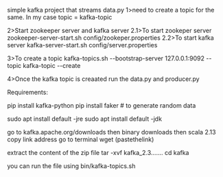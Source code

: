 simple kafka project that streams data.py 
1>need to create a topic for the same. In my case topic = kafka-topic

2>Start zookeeper server and kafka server 
2.1>To start zookeper server
zookeeper-server-start.sh config/zookeper.properties 
2.2>To start kafka server
kafka-server-start.sh config/server.properties

3>To create a topic
kafka-topics.sh --bootstrap-server 127.0.0.1:9092 --topic kafka-topic --create

4>Once the kafka topic is creaated run the data.py and producer.py

Requirements:

pip install kafka-python
pip install faker # to generate random data

sudo apt install default -jre
sudo apt install default -jdk

go to kafka.apache.org/downloads
then binary downloads then scala 2.13 copy link address
go to terminal
wget (pastethelink)

extract the content of the zip file 
tar -xvf kafka_2.3.......
cd kafka

you can run the file using
bin/kafka-topics.sh

